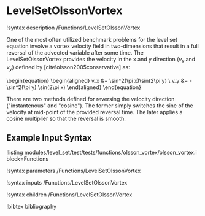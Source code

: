 # LevelSetOlssonVortex

!syntax description /Functions/LevelSetOlssonVortex

One of the most often utilized benchmark problems for the level set equation involve a vortex
velocity field in two-dimensions that result in a full reversal of the advected variable after some
time. The LevelSetOlssonVortex provides the velocity in the x and y direction ($v_x$ and $v_y$)
defined by [cite!olsson2005conservative] as:

\begin{equation}
\begin{aligned}
v_x &= \sin^2(\pi x)\sin(2\pi y) \\
v_y &= -\sin^2(\pi y) \sin(2\pi x)
\end{aligned}
\end{equation}

There are two methods defined for reversing the velocity direction ("instantenous" and "cosine"). The
former simply switches the sine of the velocity at mid-point of the provided reversal time. The later
applies a cosine multiplier so that the reversal is smooth.

## Example Input Syntax

!listing modules/level_set/test/tests/functions/olsson_vortex/olsson_vortex.i block=Functions

!syntax parameters /Functions/LevelSetOlssonVortex

!syntax inputs /Functions/LevelSetOlssonVortex

!syntax children /Functions/LevelSetOlssonVortex


!bibtex bibliography
